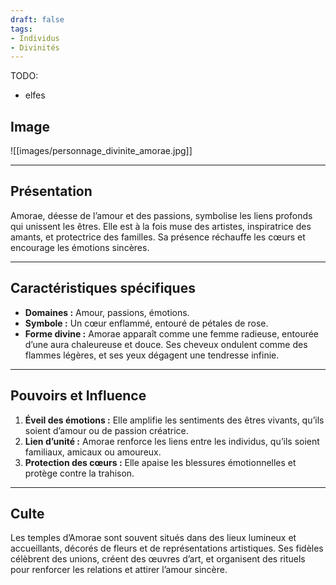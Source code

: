 ```yaml
---
draft: false
tags:
- Individus
- Divinités
---
```


TODO:
- elfes

## Image

![[images/personnage_divinite_amorae.jpg]]

___

## **Présentation**
Amorae, déesse de l’amour et des passions, symbolise les liens profonds qui unissent les êtres. Elle est à la fois muse des artistes, inspiratrice des amants, et protectrice des familles. Sa présence réchauffe les cœurs et encourage les émotions sincères.

---

## **Caractéristiques spécifiques**
- **Domaines :** Amour, passions, émotions.  
- **Symbole :** Un cœur enflammé, entouré de pétales de rose.  
- **Forme divine :** Amorae apparaît comme une femme radieuse, entourée d’une aura chaleureuse et douce. Ses cheveux ondulent comme des flammes légères, et ses yeux dégagent une tendresse infinie.

---

## **Pouvoirs et Influence**
1. **Éveil des émotions :** Elle amplifie les sentiments des êtres vivants, qu’ils soient d’amour ou de passion créatrice.  
2. **Lien d’unité :** Amorae renforce les liens entre les individus, qu’ils soient familiaux, amicaux ou amoureux.  
3. **Protection des cœurs :** Elle apaise les blessures émotionnelles et protège contre la trahison.

---

## **Culte**
Les temples d’Amorae sont souvent situés dans des lieux lumineux et accueillants, décorés de fleurs et de représentations artistiques. Ses fidèles célèbrent des unions, créent des œuvres d’art, et organisent des rituels pour renforcer les relations et attirer l’amour sincère.